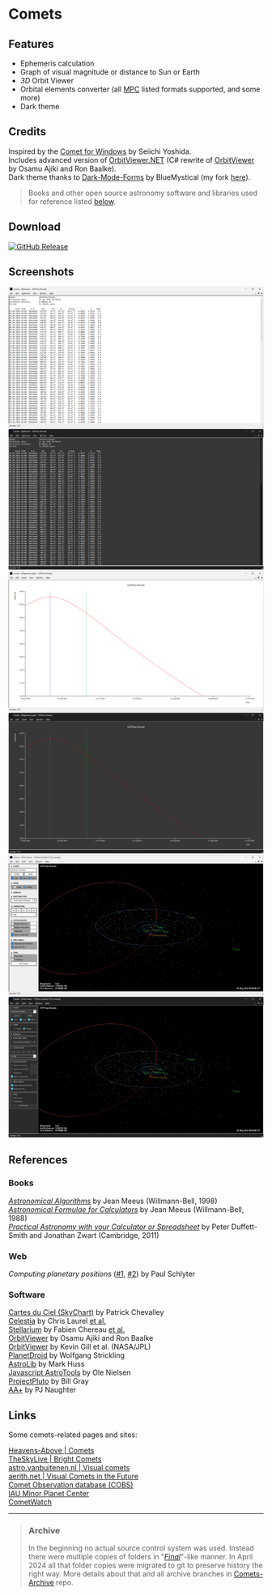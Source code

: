 
# Comets

## Features

- Ephemeris calculation
- Graph of visual magnitude or distance to Sun or Earth
- *3D* Orbit Viewer
- Orbital elements converter (all [MPC](https://www.minorplanetcenter.net/iau/Ephemerides/Comets/SoftwareComets.html) listed formats supported, and some more)
- Dark theme

## Credits

Inspired by the [Comet for Windows](http://www.aerith.net/project/comet.html) by Seiichi Yoshida.  
Includes advanced version of [OrbitViewer.NET](https://github.com/jurakovic/OrbitViewer.NET) (C# rewrite of [OrbitViewer](https://www.astroarts.co.jp/products/orbitviewer/index.html) by Osamu Ajiki and Ron Baalke).  
Dark theme thanks to [Dark-Mode-Forms](https://github.com/BlueMystical/Dark-Mode-Forms) by BlueMystical (my fork [here](https://github.com/jurakovic/Dark-Mode-Forms)).  

> Books and other open source astronomy software and libraries used for reference listed [below](#References).


## Download

[![GitHub Release](https://img.shields.io/github/v/release/jurakovic/comets)](https://github.com/jurakovic/Comets/releases/latest)

## Screenshots

![Ephemeris](img/ephemeris.png)
![Ephemeris_dark](img/ephemeris_dark.png)
![Graph](img/graph.png)
![Graph_dark](img/graph_dark.png)
![Orbit](img/orbit.png)
![Orbit_dark](img/orbit_dark.png)


## References

### Books

*[Astronomical Algorithms](https://www.amazon.com/Astronomical-Algorithms-Jean-Meeus/dp/0943396352/)* by Jean Meeus (Willmann-Bell, 1998)  
*[Astronomical Formulae for Calculators](https://www.amazon.com/Astronomical-Formulae-Calculators-Jean-Meeus/dp/0943396220/)* by Jean Meeus (Willmann-Bell, 1988)  
*[Practical Astronomy with your Calculator or Spreadsheet](https://www.amazon.com/Practical-Astronomy-your-Calculator-Spreadsheet/dp/1108436072/)* by Peter Duffett-Smith and Jonathan Zwart (Cambridge, 2011)  

### Web

*Computing planetary positions* ([#1](https://stjarnhimlen.se/comp/tutorial.html), [#2](https://stjarnhimlen.se/comp/ppcomp.html)) by Paul Schlyter

### Software

[Cartes du Ciel (SkyChart)](https://github.com/pchev/skychart) by Patrick Chevalley  
[Celestia](https://github.com/CelestiaProject/Celestia) by Chris Laurel [et al.](https://github.com/CelestiaProject/Celestia#contributions)  
[Stellarium](https://github.com/Stellarium/stellarium) by Fabien Chereau [et al.](https://github.com/Stellarium/stellarium/blob/master/CREDITS.md)  
[OrbitViewer](https://www.astroarts.co.jp/products/orbitviewer/index.html) by Osamu Ajiki and Ron Baalke  
[OrbitViewer](https://ssd.jpl.nasa.gov/tools/orbit_viewer.html) by Kevin Gill et al. (NASA/JPL)  
[PlanetDroid](https://www.strickling.net/android_en.htm#PlanetDroid) by Wolfgang Strickling  
[AstroLib](https://mhuss.com/AstroLib/) by Mark Huss  
[Javascript AstroTools](https://web.archive.org/web/20150923180018/http://www.ngc7000.org/astrotools/ephemtool.html) by Ole Nielsen  
[ProjectPluto](https://www.projectpluto.com/source.htm) by Bill Gray  
[AA+](http://www.naughter.com/aa.html) by PJ Naughter  


## Links

Some comets-related pages and sites:

[Heavens-Above | Comets](https://www.heavens-above.com/Comets.aspx)  
[TheSkyLive | Bright Comets](https://theskylive.com/comets)  
[astro.vanbuitenen.nl | Visual comets](http://astro.vanbuitenen.nl/comets)  
[aerith.net | Visual Comets in the Future](http://www.aerith.net/comet/future-n.html)  
[Comet Observation database (COBS)](https://cobs.si/)  
[IAU Minor Planet Center](https://www.minorplanetcenter.net/)  
[CometWatch](https://www.cometwatch.co.uk/)  

---

> ### Archive
> 
> In the beginning no actual source control system was used. Instead there were multiple copies of folders in "[*Final*](https://phdcomics.com/comics/archive.php?comicid=1531)"-like manner. In April 2024 all that folder copies were migrated to git to preserve history the right way. More details about that and all archive branches in [Comets-Archive](https://github.com/jurakovic/Comets-Archive) repo.  
